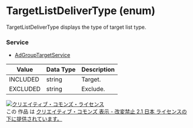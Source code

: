 # TargetListDeliverType (enum)
TargetListDeliverType displays the type of target list type.
### Service
+ [AdGroupTargetService](../services/AdGroupTargetService.md)

| Value | Data Type | Description | 
|---|---|---|
| INCLUDED| string| Target. |
| EXCLUDED| string| Exclude. |
<a rel="license" href="http://creativecommons.org/licenses/by-nd/2.1/jp/"><img alt="クリエイティブ・コモンズ・ライセンス" style="border-width:0" src="https://i.creativecommons.org/l/by-nd/2.1/jp/88x31.png" /></a><br />この 作品 は <a rel="license" href="http://creativecommons.org/licenses/by-nd/2.1/jp/">クリエイティブ・コモンズ 表示 - 改変禁止 2.1 日本 ライセンスの下に提供されています。</a>
